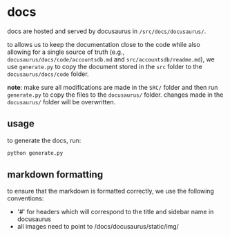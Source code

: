 # docs

docs are hosted and served by docusaurus in `/src/docs/docusaurus/`.

to allows us to keep the documentation
close to the code while also allowing for a single source of truth
(e.g., `docusaurus/docs/code/accountsdb.md` and `src/accountsdb/readme.md`),
we use `generate.py` to copy the document stored in the `src` folder to the
`docusaurus/docs/code` folder.

**note**: make sure all modifications are made in the `SRC/` folder and then run
`generate.py` to copy the files to the `docusaurus/` folder. changes made in the
`docusaurus/` folder will be overwritten.

## usage

to generate the docs, run:

```bash
python generate.py
```

## markdown formatting

to ensure that the markdown is formatted correctly, we use the following
conventions:
- '#' for headers which will correspond to the title and sidebar name in docusaurus
- all images need to point to /docs/docusaurus/static/img/
